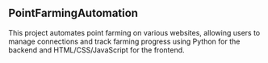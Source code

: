 ## PointFarmingAutomation

This project automates point farming on various websites, allowing users to manage connections and track farming progress using Python for the backend and HTML/CSS/JavaScript for the frontend.
